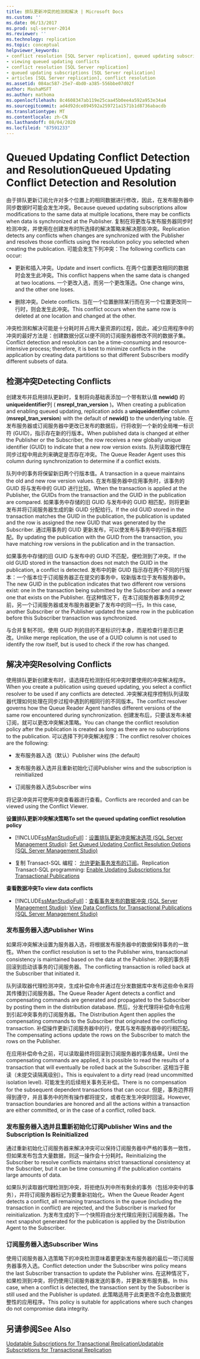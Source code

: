 ```yaml
---
title: 排队更新冲突的检测和解决 | Microsoft Docs
ms.custom: ''
ms.date: 06/13/2017
ms.prod: sql-server-2014
ms.reviewer: ''
ms.technology: replication
ms.topic: conceptual
helpviewer_keywords:
- conflict resolution [SQL Server replication], queued updating subscriptions
- viewing queued updating conflicts
- conflict resolution [SQL Server replication]
- queued updating subscriptions [SQL Server replication]
- articles [SQL Server replication], conflict resolution
ms.assetid: 084ac587-25e7-4bd0-a385-556bbe07d02f
author: MashaMSFT
ms.author: mathoma
ms.openlocfilehash: 8c4608347ab119e25caa45b0ee4a592a953e34a4
ms.sourcegitcommit: ad4d92dce894592a259721a1571b1d8736abacdb
ms.translationtype: MT
ms.contentlocale: zh-CN
ms.lasthandoff: 08/04/2020
ms.locfileid: "87591233"
---
```

# <a name="queued-updating-conflict-detection-and-resolution"></a><span data-ttu-id="4cd43-102">Queued Updating Conflict Detection and Resolution</span><span class="sxs-lookup"><span data-stu-id="4cd43-102">Queued Updating Conflict Detection and Resolution</span></span>
  <span data-ttu-id="4cd43-103">由于排队更新订阅允许对多个位置上的相同数据进行修改，因此，在发布服务器中同步数据时可能会发生冲突。</span><span class="sxs-lookup"><span data-stu-id="4cd43-103">Because queued updating subscriptions allow modifications to the same data at multiple locations, there may be conflicts when data is synchronized at the Publisher.</span></span> <span data-ttu-id="4cd43-104">复制在将更改与发布服务器同步时检测冲突，并使用在创建发布时所选择的解决策略来解决那些冲突。</span><span class="sxs-lookup"><span data-stu-id="4cd43-104">Replication detects any conflicts when changes are synchronized with the Publisher and resolves those conflicts using the resolution policy you selected when creating the publication.</span></span> <span data-ttu-id="4cd43-105">可能会发生下列冲突：</span><span class="sxs-lookup"><span data-stu-id="4cd43-105">The following conflicts can occur:</span></span>  
  
-   <span data-ttu-id="4cd43-106">更新和插入冲突。</span><span class="sxs-lookup"><span data-stu-id="4cd43-106">Update and insert conflicts.</span></span> <span data-ttu-id="4cd43-107">在两个位置更改相同的数据时会发生此冲突。</span><span class="sxs-lookup"><span data-stu-id="4cd43-107">This conflict happens when the same data is changed at two locations.</span></span> <span data-ttu-id="4cd43-108">一个更改入选，而另一个更改落选。</span><span class="sxs-lookup"><span data-stu-id="4cd43-108">One change wins, and the other one loses.</span></span>  
  
-   <span data-ttu-id="4cd43-109">删除冲突。</span><span class="sxs-lookup"><span data-stu-id="4cd43-109">Delete conflicts.</span></span> <span data-ttu-id="4cd43-110">当在一个位置删除某行而在另一个位置更改同一行时，则会发生此冲突。</span><span class="sxs-lookup"><span data-stu-id="4cd43-110">This conflict occurs when the same row is deleted at one location and changed at the other.</span></span>  
  
 <span data-ttu-id="4cd43-111">冲突检测和解决可能是十分耗时并占用大量资源的过程，因此，减少应用程序中的冲突的最好方法是：创建数据分区以便不同的订阅服务器修改不同的数据子集。</span><span class="sxs-lookup"><span data-stu-id="4cd43-111">Conflict detection and resolution can be a time-consuming and resource-intensive process; therefore, it is best to minimize conflicts in the application by creating data partitions so that different Subscribers modify different subsets of data.</span></span>  
  
## <a name="detecting-conflicts"></a><span data-ttu-id="4cd43-112">检测冲突</span><span class="sxs-lookup"><span data-stu-id="4cd43-112">Detecting Conflicts</span></span>  
 <span data-ttu-id="4cd43-113">创建发布并启用排队更新时，复制将向基础表添加一个带有默认值 **newid()** 的**uniqueidentifier**列 ( **msrepl_tran_version** )。</span><span class="sxs-lookup"><span data-stu-id="4cd43-113">When creating a publication and enabling queued updating, replication adds a **uniqueidentifier** column (**msrepl_tran_version**) with the default of **newid()** to the underlying table.</span></span> <span data-ttu-id="4cd43-114">在发布服务器或订阅服务器中更改已发布的数据后，行将收到一个新的全局唯一标识符 (GUID)，指示存在新的行版本。</span><span class="sxs-lookup"><span data-stu-id="4cd43-114">When published data is changed at either the Publisher or the Subscriber, the row receives a new globally unique identifier (GUID) to indicate that a new row version exists.</span></span> <span data-ttu-id="4cd43-115">队列读取器代理在同步过程中用此列来确定是否存在冲突。</span><span class="sxs-lookup"><span data-stu-id="4cd43-115">The Queue Reader Agent uses this column during synchronization to determine if a conflict exists.</span></span>  
  
 <span data-ttu-id="4cd43-116">队列中的事务将保留新旧两个行版本值。</span><span class="sxs-lookup"><span data-stu-id="4cd43-116">A transaction in a queue maintains the old and new row version values.</span></span> <span data-ttu-id="4cd43-117">在发布服务器中应用事务时，该事务的 GUID 将与发布中的 GUID 进行比较。</span><span class="sxs-lookup"><span data-stu-id="4cd43-117">When the transaction is applied at the Publisher, the GUIDs from the transaction and the GUID in the publication are compared.</span></span> <span data-ttu-id="4cd43-118">如果事务中存储的旧 GUID 与发布中的 GUID 相匹配，则将更新发布并将订阅服务器生成的新 GUID 分配给行。</span><span class="sxs-lookup"><span data-stu-id="4cd43-118">If the old GUID stored in the transaction matches the GUID in the publication, the publication is updated and the row is assigned the new GUID that was generated by the Subscriber.</span></span> <span data-ttu-id="4cd43-119">通过用事务的 GUID 更新发布，可以使发布与事务中的行版本相匹配。</span><span class="sxs-lookup"><span data-stu-id="4cd43-119">By updating the publication with the GUID from the transaction, you have matching row versions in the publication and in the transaction.</span></span>  
  
 <span data-ttu-id="4cd43-120">如果事务中存储的旧 GUID 与发布中的 GUID 不匹配，便检测到了冲突。</span><span class="sxs-lookup"><span data-stu-id="4cd43-120">If the old GUID stored in the transaction does not match the GUID in the publication, a conflict is detected.</span></span> <span data-ttu-id="4cd43-121">发布中的新 GUID 指示存在两个不同的行版本：一个版本位于订阅服务器正在提交的事务中，较新版本位于发布服务器中。</span><span class="sxs-lookup"><span data-stu-id="4cd43-121">The new GUID in the publication indicates that two different row versions exist: one in the transaction being submitted by the Subscriber and a newer one that exists on the Publisher.</span></span> <span data-ttu-id="4cd43-122">在这种情况下，在本订阅服务器事务同步之前，另一个订阅服务器或发布服务器更新了发布中的同一行。</span><span class="sxs-lookup"><span data-stu-id="4cd43-122">In this case, another Subscriber or the Publisher updated the same row in the publication before this Subscriber transaction was synchronized.</span></span>  
  
 <span data-ttu-id="4cd43-123">与合并复制不同，使用 GUID 列的目的不是标识行本身，而是检查行是否已更改。</span><span class="sxs-lookup"><span data-stu-id="4cd43-123">Unlike merge replication, the use of a GUID column is not used to identify the row itself, but is used to check if the row has changed.</span></span>  
  
## <a name="resolving-conflicts"></a><span data-ttu-id="4cd43-124">解决冲突</span><span class="sxs-lookup"><span data-stu-id="4cd43-124">Resolving Conflicts</span></span>  
 <span data-ttu-id="4cd43-125">使用排队更新创建发布时，请选择在检测到任何冲突时要使用的冲突解决程序。</span><span class="sxs-lookup"><span data-stu-id="4cd43-125">When you create a publication using queued updating, you select a conflict resolver to be used if any conflicts are detected.</span></span> <span data-ttu-id="4cd43-126">冲突解决程序控制队列读取器代理如何处理在同步过程中遇到的相同行的不同版本。</span><span class="sxs-lookup"><span data-stu-id="4cd43-126">The conflict resolver governs how the Queue Reader Agent handles different versions of the same row encountered during synchronization.</span></span> <span data-ttu-id="4cd43-127">创建发布后，只要该发布未被订阅，就可以更改冲突解决策略。</span><span class="sxs-lookup"><span data-stu-id="4cd43-127">You can change the conflict resolution policy after the publication is created as long as there are no subscriptions to the publication.</span></span> <span data-ttu-id="4cd43-128">可以选择下列冲突解决程序：</span><span class="sxs-lookup"><span data-stu-id="4cd43-128">The conflict resolver choices are the following:</span></span>  
  
-   <span data-ttu-id="4cd43-129">发布服务器入选（默认）</span><span class="sxs-lookup"><span data-stu-id="4cd43-129">Publisher wins (the default)</span></span>  
  
-   <span data-ttu-id="4cd43-130">发布服务器入选并且重新初始化订阅</span><span class="sxs-lookup"><span data-stu-id="4cd43-130">Publisher wins and the subscription is reinitialized</span></span>  
  
-   <span data-ttu-id="4cd43-131">订阅服务器入选</span><span class="sxs-lookup"><span data-stu-id="4cd43-131">Subscriber wins</span></span>  
  
 <span data-ttu-id="4cd43-132">将记录冲突并可使用冲突查看器进行查看。</span><span class="sxs-lookup"><span data-stu-id="4cd43-132">Conflicts are recorded and can be viewed using the Conflict Viewer.</span></span>  
  
 <span data-ttu-id="4cd43-133">**设置排队更新冲突解决策略**</span><span class="sxs-lookup"><span data-stu-id="4cd43-133">**To set the queued updating conflict resolution policy**</span></span>  
  
-   [!INCLUDE[ssManStudioFull](../../../includes/ssmanstudiofull-md.md)]<span data-ttu-id="4cd43-134">：[设置排队更新冲突解决选项 (SQL Server Management Studio)](../publish/create-an-updatable-subscription-to-a-transactional-publication.md)</span><span class="sxs-lookup"><span data-stu-id="4cd43-134">: [Set Queued Updating Conflict Resolution Options &#40;SQL Server Management Studio&#41;](../publish/create-an-updatable-subscription-to-a-transactional-publication.md)</span></span>  
  
-   <span data-ttu-id="4cd43-135">复制 Transact-SQL 编程： [允许更新事务发布的订阅](../publish/enable-updating-subscriptions-for-transactional-publications.md)。</span><span class="sxs-lookup"><span data-stu-id="4cd43-135">Replication Transact-SQL programming: [Enable Updating Subscriptions for Transactional Publications](../publish/enable-updating-subscriptions-for-transactional-publications.md)</span></span>  
  
 <span data-ttu-id="4cd43-136">**查看数据冲突**</span><span class="sxs-lookup"><span data-stu-id="4cd43-136">**To view data conflicts**</span></span>  
  
-   [!INCLUDE[ssManStudioFull](../../../includes/ssmanstudiofull-md.md)]<span data-ttu-id="4cd43-137">：[查看事务发布的数据冲突 (SQL Server Management Studio)](../view-data-conflicts-for-transactional-publications-sql-server-management-studio.md)</span><span class="sxs-lookup"><span data-stu-id="4cd43-137">: [View Data Conflicts for Transactional Publications &#40;SQL Server Management Studio&#41;](../view-data-conflicts-for-transactional-publications-sql-server-management-studio.md)</span></span>  
  
### <a name="publisher-wins"></a><span data-ttu-id="4cd43-138">发布服务器入选</span><span class="sxs-lookup"><span data-stu-id="4cd43-138">Publisher Wins</span></span>  
 <span data-ttu-id="4cd43-139">如果将冲突解决设置为服务器入选，将根据发布服务器中的数据保持事务的一致性。</span><span class="sxs-lookup"><span data-stu-id="4cd43-139">When the conflict resolution is set to the Publisher wins, transactional consistency is maintained based on the data at the Publisher.</span></span> <span data-ttu-id="4cd43-140">冲突的事务将回滚到启动该事务的订阅服务器。</span><span class="sxs-lookup"><span data-stu-id="4cd43-140">The conflicting transaction is rolled back at the Subscriber that initiated it.</span></span>  
  
 <span data-ttu-id="4cd43-141">队列读取器代理检测冲突，生成补偿命令并通过在分发数据库中发布这些命令来将其传播到订阅服务器。</span><span class="sxs-lookup"><span data-stu-id="4cd43-141">The Queue Reader Agent detects a conflict and compensating commands are generated and propagated to the Subscriber by posting them in the distribution database.</span></span> <span data-ttu-id="4cd43-142">然后，分发代理将补偿命令应用到引起冲突事务的订阅服务器。</span><span class="sxs-lookup"><span data-stu-id="4cd43-142">The Distribution Agent then applies the compensating commands to the Subscriber that originated the conflicting transaction.</span></span> <span data-ttu-id="4cd43-143">补偿操作更新订阅服务器中的行，使其与发布服务器中的行相匹配。</span><span class="sxs-lookup"><span data-stu-id="4cd43-143">The compensating actions update the rows on the Subscriber to match the rows on the Publisher.</span></span>  
  
 <span data-ttu-id="4cd43-144">在应用补偿命令之前，可以读取最终将回滚到订阅服务器的事务结果。</span><span class="sxs-lookup"><span data-stu-id="4cd43-144">Until the compensating commands are applied, it is possible to read the results of a transaction that will eventually be rolled back at the Subscriber.</span></span> <span data-ttu-id="4cd43-145">这相当于脏读（未提交读隔离级别）。</span><span class="sxs-lookup"><span data-stu-id="4cd43-145">This is equivalent to a dirty read (read uncommitted isolation level).</span></span> <span data-ttu-id="4cd43-146">可能发生的后续相关事务无补偿。</span><span class="sxs-lookup"><span data-stu-id="4cd43-146">There is no compensation for the subsequent dependent transactions that can occur.</span></span> <span data-ttu-id="4cd43-147">但是，事务边界将得到遵守，并且事务中的所有操作都将提交，或者在发生冲突时回滚。</span><span class="sxs-lookup"><span data-stu-id="4cd43-147">However, transaction boundaries are honored and all the actions within a transaction are either committed, or in the case of a conflict, rolled back.</span></span>  
  
### <a name="publisher-wins-and-the-subscription-is-reinitialized"></a><span data-ttu-id="4cd43-148">发布服务器入选并且重新初始化订阅</span><span class="sxs-lookup"><span data-stu-id="4cd43-148">Publisher Wins and the Subscription Is Reinitialized</span></span>  
 <span data-ttu-id="4cd43-149">通过重新初始化订阅服务器来解决冲突可以保持订阅服务器中严格的事务一致性，但如果发布包含大量数据，则这一操作会十分耗时。</span><span class="sxs-lookup"><span data-stu-id="4cd43-149">Reinitializing the Subscriber to resolve conflicts maintains strict transactional consistency at the Subscriber, but it can be time consuming if the publication contains large amounts of data.</span></span>  
  
 <span data-ttu-id="4cd43-150">如果队列读取器代理检测到冲突，将拒绝队列中所有剩余的事务（包括冲突中的事务），并将订阅服务器标记为要重新初始化。</span><span class="sxs-lookup"><span data-stu-id="4cd43-150">When the Queue Reader Agent detects a conflict, all remaining transactions in the queue (including the transaction in conflict) are rejected, and the Subscriber is marked for reinitialization.</span></span> <span data-ttu-id="4cd43-151">为发布生成的下一个快照将由分发代理应用到订阅服务器。</span><span class="sxs-lookup"><span data-stu-id="4cd43-151">The next snapshot generated for the publication is applied by the Distribution Agent to the Subscriber.</span></span>  
  
### <a name="subscriber-wins"></a><span data-ttu-id="4cd43-152">订阅服务器入选</span><span class="sxs-lookup"><span data-stu-id="4cd43-152">Subscriber Wins</span></span>  
 <span data-ttu-id="4cd43-153">使用订阅服务器入选策略下的冲突检测意味着要更新发布服务器的最后一项订阅服务器事务入选。</span><span class="sxs-lookup"><span data-stu-id="4cd43-153">Conflict detection under the Subscriber wins policy means the last Subscriber transaction to update the Publisher wins.</span></span> <span data-ttu-id="4cd43-154">在这种情况下，如果检测到冲突，将仍使用订阅服务器发送的事务，并更新发布服务器。</span><span class="sxs-lookup"><span data-stu-id="4cd43-154">In this case, when a conflict is detected, the transaction sent by the Subscriber is still used and the Publisher is updated.</span></span> <span data-ttu-id="4cd43-155">此策略适用于此类更改不会危及数据完整性的应用程序。</span><span class="sxs-lookup"><span data-stu-id="4cd43-155">This policy is suitable for applications where such changes do not compromise data integrity.</span></span>  
  
## <a name="see-also"></a><span data-ttu-id="4cd43-156">另请参阅</span><span class="sxs-lookup"><span data-stu-id="4cd43-156">See Also</span></span>  
 [<span data-ttu-id="4cd43-157">Updatable Subscriptions for Transactional Replication</span><span class="sxs-lookup"><span data-stu-id="4cd43-157">Updatable Subscriptions for Transactional Replication</span></span>](updatable-subscriptions-for-transactional-replication.md)  
  
  
